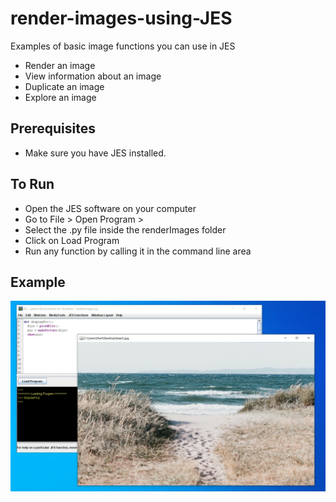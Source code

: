 # render-images-using-JES
Examples of basic image functions you can use in JES

* Render an image
* View information about an image
* Duplicate an image
* Explore an image 

## Prerequisites 

* Make sure you have JES installed. 

## To Run

* Open the JES software on your computer
* Go to File > Open Program > 
* Select the .py file inside the renderImages folder
* Click on Load Program
* Run any function by calling it in the command line area

## Example

![alt text](preview.jpg)